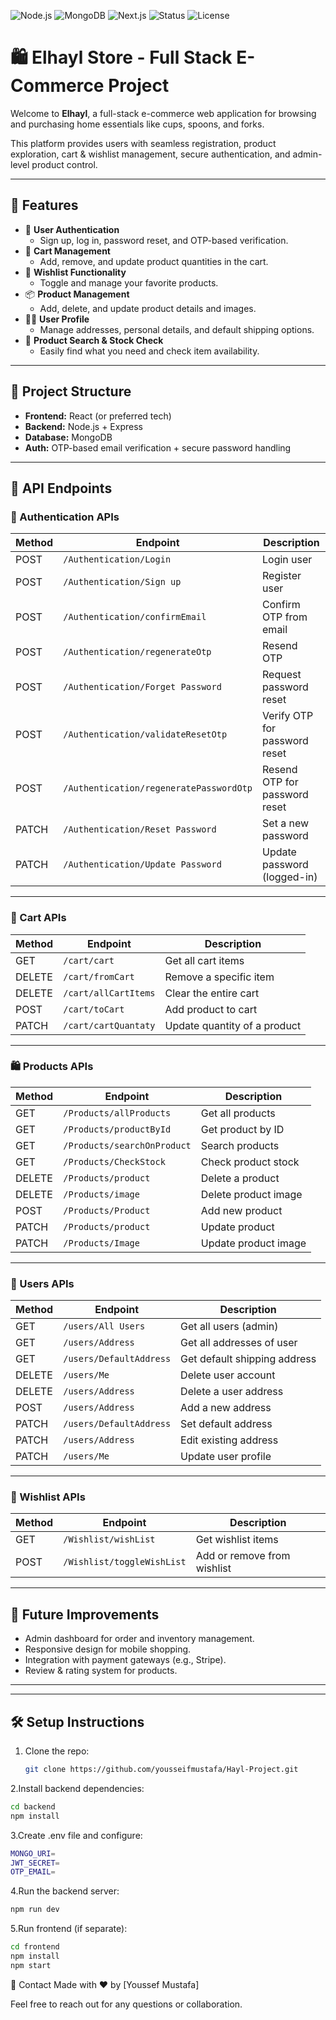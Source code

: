 ![Node.js](https://img.shields.io/badge/Backend-Node.js-green?logo=node.js)
![MongoDB](https://img.shields.io/badge/Database-MongoDB-brightgreen?logo=mongodb)
![Next.js](https://img.shields.io/badge/Next.js-Frontend-black?logo=next.js)
![Status](https://img.shields.io/badge/Project-inprogress-brightgreen)
![License](https://img.shields.io/badge/License-MIT-lightgrey)



# 🛍️ Elhayl Store - Full Stack E-Commerce Project

Welcome to **Elhayl**, a full-stack e-commerce web application for browsing and purchasing home essentials like cups, spoons, and forks.

This platform provides users with seamless registration, product exploration, cart & wishlist management, secure authentication, and admin-level product control.

---

## 🚀 Features

- 🔐 **User Authentication**
  - Sign up, log in, password reset, and OTP-based verification.
- 🛒 **Cart Management**
  - Add, remove, and update product quantities in the cart.
- 💖 **Wishlist Functionality**
  - Toggle and manage your favorite products.
- 📦 **Product Management**
  - Add, delete, and update product details and images.
- 🧑‍💼 **User Profile**
  - Manage addresses, personal details, and default shipping options.
- 🔎 **Product Search & Stock Check**
  - Easily find what you need and check item availability.

---

## 📁 Project Structure

- **Frontend:** React (or preferred tech)
- **Backend:** Node.js + Express
- **Database:** MongoDB
- **Auth:** OTP-based email verification + secure password handling

---

## 📡 API Endpoints

### 🔐 Authentication APIs

| Method | Endpoint                            | Description                    |
|--------|-------------------------------------|--------------------------------|
| POST   | `/Authentication/Login`             | Login user                     |
| POST   | `/Authentication/Sign up`           | Register user                  |
| POST   | `/Authentication/confirmEmail`      | Confirm OTP from email         |
| POST   | `/Authentication/regenerateOtp`     | Resend OTP                     |
| POST   | `/Authentication/Forget Password`   | Request password reset         |
| POST   | `/Authentication/validateResetOtp`  | Verify OTP for password reset  |
| POST   | `/Authentication/regeneratePasswordOtp` | Resend OTP for password reset |
| PATCH  | `/Authentication/Reset Password`    | Set a new password             |
| PATCH  | `/Authentication/Update Password`   | Update password (logged-in)    |

---

### 🛒 Cart APIs

| Method | Endpoint                | Description                  |
|--------|-------------------------|------------------------------|
| GET    | `/cart/cart`            | Get all cart items           |
| DELETE | `/cart/fromCart`        | Remove a specific item       |
| DELETE | `/cart/allCartItems`    | Clear the entire cart        |
| POST   | `/cart/toCart`          | Add product to cart          |
| PATCH  | `/cart/cartQuantaty`    | Update quantity of a product |

---

### 🛍️ Products APIs

| Method | Endpoint                  | Description                  |
|--------|---------------------------|------------------------------|
| GET    | `/Products/allProducts`   | Get all products             |
| GET    | `/Products/productById`   | Get product by ID            |
| GET    | `/Products/searchOnProduct` | Search products             |
| GET    | `/Products/CheckStock`    | Check product stock          |
| DELETE | `/Products/product`       | Delete a product             |
| DELETE | `/Products/image`         | Delete product image         |
| POST   | `/Products/Product`       | Add new product              |
| PATCH  | `/Products/product`       | Update product               |
| PATCH  | `/Products/Image`         | Update product image         |

---

### 👤 Users APIs

| Method | Endpoint               | Description                       |
|--------|------------------------|-----------------------------------|
| GET    | `/users/All Users`     | Get all users (admin)             |
| GET    | `/users/Address`       | Get all addresses of user         |
| GET    | `/users/DefaultAddress`| Get default shipping address      |
| DELETE | `/users/Me`            | Delete user account               |
| DELETE | `/users/Address`       | Delete a user address             |
| POST   | `/users/Address`       | Add a new address                 |
| PATCH  | `/users/DefaultAddress`| Set default address               |
| PATCH  | `/users/Address`       | Edit existing address             |
| PATCH  | `/users/Me`            | Update user profile               |

---

### 💖 Wishlist APIs

| Method | Endpoint                 | Description               |
|--------|--------------------------|---------------------------|
| GET    | `/Wishlist/wishList`     | Get wishlist items        |
| POST   | `/Wishlist/toggleWishList`| Add or remove from wishlist |

---

## 🧪 Future Improvements

- Admin dashboard for order and inventory management.
- Responsive design for mobile shopping.
- Integration with payment gateways (e.g., Stripe).
- Review & rating system for products.

---


---

## 🛠️ Setup Instructions

1. Clone the repo:
   ```bash
   git clone https://github.com/yousseifmustafa/Hayl-Project.git

2.Install backend dependencies:
   ```bash
   cd backend
   npm install
```
3.Create .env file and configure:
   ```bash
   MONGO_URI=
   JWT_SECRET=
   OTP_EMAIL=
```
4.Run the backend server:
   ```bash
   npm run dev
```
5.Run frontend (if separate):
   ```bash
   cd frontend
   npm install
   npm start
```

📧 Contact
Made with ❤️ by [Youssef Mustafa]

Feel free to reach out for any questions or collaboration.



